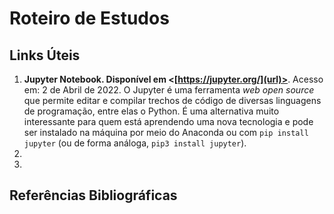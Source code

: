 # Roteiro de Estudos



## Links Úteis
1. **Jupyter Notebook. Disponível em <[https://jupyter.org/](url)>**. Acesso em: 2 de Abril de 2022.
   O Jupyter é uma ferramenta _web open source_ que permite editar e compilar trechos de código de diversas linguagens de programação, entre elas o Python. É uma alternativa muito interessante para quem está aprendendo uma nova tecnologia e pode ser instalado na máquina por meio do Anaconda ou com `pip install jupyter` (ou de forma análoga, `pip3 install jupyter`).
2.  
3. 


## Referências Bibliográficas
